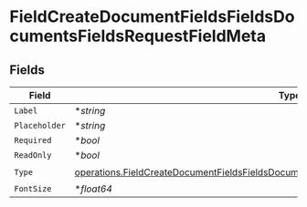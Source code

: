 # FieldCreateDocumentFieldsFieldsDocumentsFieldsRequestFieldMeta


## Fields

| Field                                                                                                                                                                                                  | Type                                                                                                                                                                                                   | Required                                                                                                                                                                                               | Description                                                                                                                                                                                            |
| ------------------------------------------------------------------------------------------------------------------------------------------------------------------------------------------------------ | ------------------------------------------------------------------------------------------------------------------------------------------------------------------------------------------------------ | ------------------------------------------------------------------------------------------------------------------------------------------------------------------------------------------------------ | ------------------------------------------------------------------------------------------------------------------------------------------------------------------------------------------------------ |
| `Label`                                                                                                                                                                                                | **string*                                                                                                                                                                                              | :heavy_minus_sign:                                                                                                                                                                                     | N/A                                                                                                                                                                                                    |
| `Placeholder`                                                                                                                                                                                          | **string*                                                                                                                                                                                              | :heavy_minus_sign:                                                                                                                                                                                     | N/A                                                                                                                                                                                                    |
| `Required`                                                                                                                                                                                             | **bool*                                                                                                                                                                                                | :heavy_minus_sign:                                                                                                                                                                                     | N/A                                                                                                                                                                                                    |
| `ReadOnly`                                                                                                                                                                                             | **bool*                                                                                                                                                                                                | :heavy_minus_sign:                                                                                                                                                                                     | N/A                                                                                                                                                                                                    |
| `Type`                                                                                                                                                                                                 | [operations.FieldCreateDocumentFieldsFieldsDocumentsFieldsRequestRequestBody5FieldMetaType](../../models/operations/fieldcreatedocumentfieldsfieldsdocumentsfieldsrequestrequestbody5fieldmetatype.md) | :heavy_check_mark:                                                                                                                                                                                     | N/A                                                                                                                                                                                                    |
| `FontSize`                                                                                                                                                                                             | **float64*                                                                                                                                                                                             | :heavy_minus_sign:                                                                                                                                                                                     | N/A                                                                                                                                                                                                    |